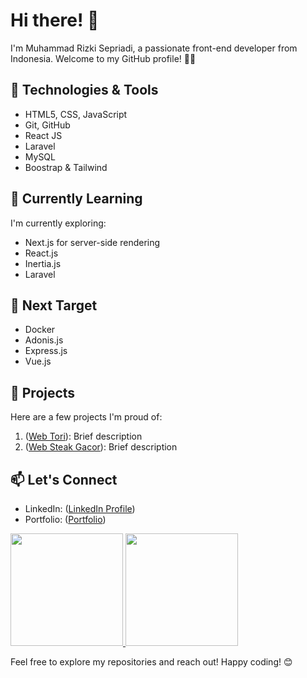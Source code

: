 # Hi there! 👋

I'm Muhammad Rizki Sepriadi, a passionate front-end developer from Indonesia. Welcome to my GitHub profile! 👨‍💻

## 🔧 Technologies & Tools

- HTML5, CSS, JavaScript
- Git, GitHub
- React JS
- Laravel
- MySQL
- Boostrap & Tailwind

## 🌱 Currently Learning

I'm currently exploring:

- Next.js for server-side rendering
- React.js
- Inertia.js
- Laravel
  
## 🌱 Next Target

- Docker
- Adonis.js
- Express.js
- Vue.js

## 🚀 Projects

Here are a few projects I'm proud of:

1. ([Web Tori](https://github.com/rizkisepriadi/akira-toriyama-portfolio-web)): Brief description
2. ([Web Steak Gacor](https://github.com/rizkisepriadi/SteakGacor)): Brief description

## 📫 Let's Connect

- LinkedIn: ([LinkedIn Profile](https://linkedin.com/in/rizkisepriadi-057b8a233))
- Portfolio: ([Portfolio](https://kisep.me/))

<p align="left">
<a href="https://github.com/rizkisepriadi">
  <img height="180em" src="https://github-readme-stats-eight-theta.vercel.app/api?username=rizkisepriadi&show_icons=true&theme=algolia&include_all_commits=true&count_private=true"/>
  <img height="180em" src="https://github-readme-stats-eight-theta.vercel.app/api/top-langs/?username=rizkisepriadi&layout=compact&layout=compact&theme=algolia"/>
</a>
</p>
Feel free to explore my repositories and reach out! Happy coding! 😊
